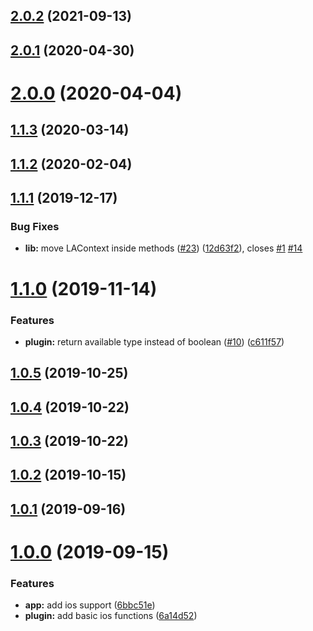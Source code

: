 ## [2.0.2](https://github.com/danielsogl/capacitor-face-id/compare/v2.0.1...v2.0.2) (2021-09-13)



## [2.0.1](https://github.com/danielsogl/capacitor-face-id/compare/v2.0.0...v2.0.1) (2020-04-30)



# [2.0.0](https://github.com/danielsogl/capacitor-face-id/compare/v1.1.3...v2.0.0) (2020-04-04)



## [1.1.3](https://github.com/danielsogl/capacitor-face-id/compare/v1.1.2...v1.1.3) (2020-03-14)



## [1.1.2](https://github.com/danielsogl/capacitor-face-id/compare/v1.1.1...v1.1.2) (2020-02-04)



## [1.1.1](https://github.com/danielsogl/capacitor-face-id/compare/v1.1.0...v1.1.1) (2019-12-17)


### Bug Fixes

* **lib:** move LAContext inside methods  ([#23](https://github.com/danielsogl/capacitor-face-id/issues/23)) ([12d63f2](https://github.com/danielsogl/capacitor-face-id/commit/12d63f25dcba643bb3b9e8168bdcc6ebb36019e5)), closes [#1](https://github.com/danielsogl/capacitor-face-id/issues/1) [#14](https://github.com/danielsogl/capacitor-face-id/issues/14)



# [1.1.0](https://github.com/danielsogl/capacitor-face-id/compare/v1.0.5...v1.1.0) (2019-11-14)


### Features

* **plugin:** return available type instead of boolean  ([#10](https://github.com/danielsogl/capacitor-face-id/issues/10)) ([c611f57](https://github.com/danielsogl/capacitor-face-id/commit/c611f57cb3207a1ca1673ecc2b6a6bd85037edc2))



## [1.0.5](https://github.com/danielsogl/capacitor-face-id/compare/v1.0.4...v1.0.5) (2019-10-25)



## [1.0.4](https://github.com/danielsogl/capacitor-face-id/compare/v1.0.3...v1.0.4) (2019-10-22)



## [1.0.3](https://github.com/danielsogl/capacitor-face-id/compare/v1.0.2...v1.0.3) (2019-10-22)



## [1.0.2](https://github.com/danielsogl/capacitor-face-id/compare/v1.0.1...v1.0.2) (2019-10-15)



## [1.0.1](https://github.com/danielsogl/capacitor-face-id/compare/v1.0.0...v1.0.1) (2019-09-16)



# [1.0.0](https://github.com/danielsogl/capacitor-face-id/compare/6a14d52716c97868cb7198c9271f465567ca075d...v1.0.0) (2019-09-15)


### Features

* **app:** add ios support ([6bbc51e](https://github.com/danielsogl/capacitor-face-id/commit/6bbc51ed0f06c7e5754f9f23b657ffc2c931119b))
* **plugin:** add basic ios functions ([6a14d52](https://github.com/danielsogl/capacitor-face-id/commit/6a14d52716c97868cb7198c9271f465567ca075d))



